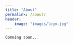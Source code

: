 ```yaml
---
title: "About"
permalink: /about/
header:
    image: "images/logo.jpg"
---
```


    Comming soon...
